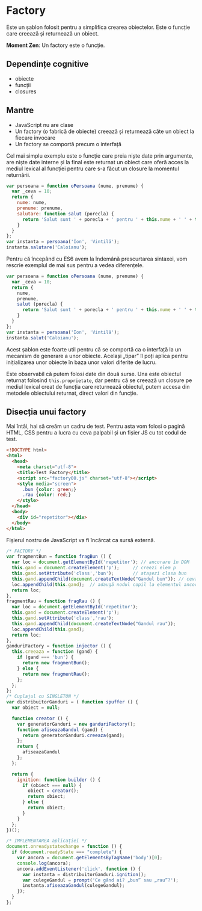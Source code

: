 # Factory

Este un șablon folosit pentru a simplifica crearea obiectelor. Este o funcție care creează și returnează un obiect.

**Moment Zen**: Un factory este o funcție.

## Dependințe cognitive

- obiecte
- funcții
- closures

## Mantre

 - JavaScript nu are clase
 - Un factory (o fabrică de obiecte) creează și returnează câte un obiect la fiecare invocare
 - Un factory se comportă precum o interfață

Cel mai simplu exemplu este o funcție care preia niște date prin argumente, are niște date interne și la final este returnat un obiect care oferă acces la mediul lexical al funcției pentru care s-a făcut un closure la momentul returnării.

```javascript
var persoana = function oPersoana (nume, prenume) {
  var _ceva = 10;
  return {
    nume: nume,
    prenume: prenume,
    salutare: function salut (porecla) {
      return 'Salut sunt ' + porecla + ' pentru ' + this.nume + ' ' + this.prenume + ' și sunt de nota ' + _ceva;
    }
  }
};
var instanta = persoana('Ion', 'Vintilă');
instanta.salutare('Caloianu');
```

Pentru că începând cu ES6 avem la îndemână prescurtarea sintaxei, vom rescrie exemplul de mai sus pentru a vedea diferențele.

```javascript
var persoana = function oPersoana (nume, prenume) {
  var _ceva = 10;
  return {
    nume,
    prenume,
    salut (porecla) {
      return 'Salut sunt ' + porecla + ' pentru ' + this.nume + ' ' + this.prenume + ' și sunt de nota ' + _ceva;
    }
  }
};
var instanta = persoana('Ion', 'Vintilă');
instanta.salut('Caloianu');
```

Acest șablon este foarte util pentru că se comportă ca o interfață la un mecanism de generare a unor obiecte. Același „tipar” îl poți aplica pentru inițializarea unor obiecte în baza unor valori diferite de lucru.

Este observabil că putem folosi date din două surse. Una este obiectul returnat folosind `this.proprietate`, dar pentru că se creează un closure pe mediul lexical creat de funcția care returnează obiectul, putem accesa din metodele obiectului returnat, direct valori din funcție.

## Disecția unui factory

Mai întâi, hai să creăm un cadru de test. Pentru asta vom folosi o pagină HTML, CSS pentru a lucra cu ceva palpabil și un fișier JS cu tot codul de test.

```html
<!DOCTYPE html>
<html>
  <head>
    <meta charset="utf-8">
    <title>Test Factory</title>
    <script src="factory00.js" charset="utf-8"></script>
    <style media="screen">
      .bun {color: green;}
      .rau {color: red;}
    </style>
  </head>
  <body>
    <div id="repetitor"></div>
  </body>
</html>
```

Fișierul nostru de JavaScript va fi încărcat ca sursă externă.

```javascript
/* FACTORY */
var fragmentBun = function fragBun () {
  var loc = document.getElementById('repetitor'); // ancorare în DOM
  this.gand = document.createElement('p');     // creezi elem p
  this.gand.setAttribute('class','bun');       // atașezi clasa bun
  this.gand.appendChild(document.createTextNode("Gandul bun")); // ceva text
  loc.appendChild(this.gand);  // adaugă nodul copil la elementul ancoră
  return loc;
},
fragmentRau = function fragRau () {
  var loc = document.getElementById('repetitor');
  this.gand = document.createElement('p');
  this.gand.setAttribute('class','rau');
  this.gand.appendChild(document.createTextNode("Gandul rau"));
  loc.appendChild(this.gand);
  return loc;
},
ganduriFactory = function injector () {
  this.creeaza = function (gand) {
    if (gand === 'bun') {
      return new fragmentBun();
    } else {
      return new fragmentRau();
    };
  };
};
/* Cuplajul cu SINGLETON */
var distribuitorGanduri = ( function spuffer () {
  var obiect = null;

  function creator () {
    var generatorGanduri = new ganduriFactory();
    function afiseazaGandul (gand) {
      return generatorGanduri.creeaza(gand);
    };
    return {
      afiseazaGandul
    };
  };

  return {
    ignition: function builder () {
      if (obiect === null) {
        obiect = creator();
        return obiect;
      } else {
        return obiect;
      }
    }
  };
})();

/* IMPLEMENTAREA aplicației */
document.onreadystatechange = function () {
  if (document.readyState === "complete") {
    var ancora = document.getElementsByTagName('body')[0];
    console.log(ancora);
    ancora.addEventListener('click', function () {
      var instanta = distribuitorGanduri.ignition();
      var culegeGandul = prompt('Ce gând ai? „bun” sau „rau”?');
      instanta.afiseazaGandul(culegeGandul);
    });
  }
};
```

